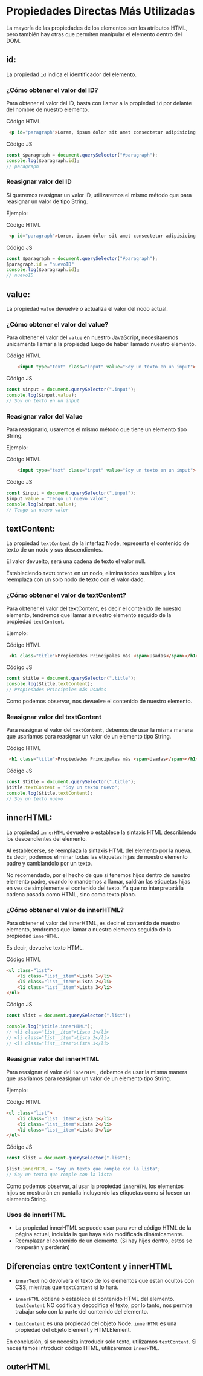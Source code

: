 # Propiedades Directas Más Utilizadas
La mayoría de las propiedades de los elementos son los atributos HTML, pero también hay otras que permiten manipular el elemento dentro del DOM.

## id:
La propiedad `id` indica el identificador del elemento.

### ¿Cómo obtener el valor del ID?
Para obtener el valor del ID, basta con llamar a la propiedad `id` por delante del nombre de nuestro elemento.

Código HTML

````html
 <p id="paragraph">Lorem, ipsum dolor sit amet consectetur adipisicing elit. Numquam, nihil.</p>
````

Código JS

````js
const $paragraph = document.querySelector("#paragraph");
console.log($paragraph.id);
// paragraph
````

### Reasignar valor del ID
Si queremos reasignar un valor ID, utilizaremos el mismo método que para reasignar un valor de tipo String.

Ejemplo:

Código HTML

````html
 <p id="paragraph">Lorem, ipsum dolor sit amet consectetur adipisicing elit. Numquam, nihil.</p>
````

Código JS

````js
const $paragraph = document.querySelector("#paragraph");
$paragraph.id = "nuevoID"
console.log($paragraph.id);
// nuevoID
````

## value:
La propiedad `value` devuelve o actualiza el valor del nodo actual.

### ¿Cómo obtener el valor del value?
Para obtener el valor del `value` en nuestro JavaScript, necesitaremos unicamente llamar a la propiedad luego de haber llamado nuestro elemento.

Código HTML

````html
    <input type="text" class="input" value="Soy un texto en un input">
````

Código JS

````js
const $input = document.querySelector(".input");
console.log($input.value);
// Soy un texto en un input
````

### Reasignar valor del Value
Para reasignarlo, usaremos el mismo método que tiene un elemento tipo String.

Ejemplo:

Código HTML

````html
    <input type="text" class="input" value="Soy un texto en un input">
````

Código JS
````js
const $input = document.querySelector(".input");
$input.value = "Tengo un nuevo valor";
console.log($input.value);
// Tengo un nuevo valor
````

## textContent:

La propiedad `textContent` de la interfaz Node, representa el contenido de texto de un nodo y sus descendientes.

El valor devuelto, será una cadena de texto el valor null.

Estableciendo `textContent` en un nodo, elimina todos sus hijos y los reemplaza con un solo nodo de texto con el valor dado.

### ¿Cómo obtener el valor de textContent?
Para obtener el valor del textContent, es decir el contenido de nuestro elemento, tendremos que llamar a nuestro elemento seguido de la propiedad `textContent`.

Ejemplo:

Código HTML

````html
 <h1 class="title">Propiedades Principales más <span>Usadas</span></h1>
````

Código JS

````js
const $title = document.querySelector(".title");
console.log($title.textContent);
// Propiedades Principales más Usadas
````

Como podemos observar, nos devuelve el contenido de nuestro elemento. 

### Reasignar valor del textContent
Para reasignar el valor del `textContent`, debemos de usar la misma manera que usariamos para reasignar un valor de un elemento tipo String.

Código HTML

````html
 <h1 class="title">Propiedades Principales más <span>Usadas</span></h1>
````

Código JS

````js
const $title = document.querySelector(".title");
$title.textContent = "Soy un texto nuevo";
console.log($title.textContent);
// Soy un texto nuevo
````

## innerHTML:
La propiedad `innerHTML` devuelve o establece la sintaxis HTML describiendo los descendientes del elemento. 

Al establecerse, se reemplaza la sintaxis HTML del elemento por la nueva. Es decir, podemos eliminar todas las etiquetas hijas de nuestro elemento padre y cambiandolo por un texto.

No recomendado, por el hecho de que si tenemos hijos dentro de nuestro elemento padre, cuando lo mandemos a llamar, saldrán las etiquetas hijas en vez de simplemente el contenido del texto. Ya que no interpretará la cadena pasada como HTML, sino como texto plano.


### ¿Cómo obtener el valor de innerHTML?
Para obtener el valor del innerHTML, es decir el contenido de nuestro elemento, tendremos que llamar a nuestro elemento seguido de la propiedad `innerHTML`.

Es decir, devuelve texto HTML.

Código HTML

````html
<ul class="list">
    <li class="list__item">Lista 1</li>
    <li class="list__item">Lista 2</li>
    <li class="list__item">Lista 3</li>
</ul>
````

Código JS

````js
const $list = document.querySelector(".list");

console.log("$title.innerHTML");
// <li class="list__item">Lista 1</li>
// <li class="list__item">Lista 2</li>
// <li class="list__item">Lista 3</li>
````

### Reasignar valor del innerHTML
Para reasignar el valor del `innerHTML`, debemos de usar la misma manera que usariamos para reasignar un valor de un elemento tipo String.

Ejemplo:

Código HTML

````html
<ul class="list">
    <li class="list__item">Lista 1</li>
    <li class="list__item">Lista 2</li>
    <li class="list__item">Lista 3</li>
</ul>
````

Código JS

````js
const $list = document.querySelector(".list");

$list.innerHTML = "Soy un texto que romple con la lista";
// Soy un texto que romple con la lista
````

Como podemos observar, al usar la propiedad `innerHTML` los elementos hijos se mostrarán en pantalla incluyendo las etiquetas como si fuesen un elemento String. 


### Usos de innerHTML

- La propiedad innerHTML se puede usar para ver el código HTML de la página actual, incluida la que haya sido modificada dinámicamente.
- Reemplazar el contenido de un elemento. (Si hay hijos dentro, estos se romperán y perderán)

## Diferencias entre textContent y innerHTML

- `innerText` no devolverá el texto de los elementos que están ocultos con CSS, mientras que `textContent` si lo hará.

- `innerHTML` obtiene o establece el contenido HTML del elemento. `textContent` NO codifica y decodifica el texto, por lo tanto, nos permite trabajar solo con la parte del contenido del elemento.

- `textContent` es una propiedad del objeto Node. `innerHTMl` es una propiedad del objeto Element y HTMLElement.


En conclusión, si se necesita introducir solo texto, utilizamos `textContent`. 
Si necesitamos introducir código HTML, utilizaremos `innerHTML`.

## outerHTML

